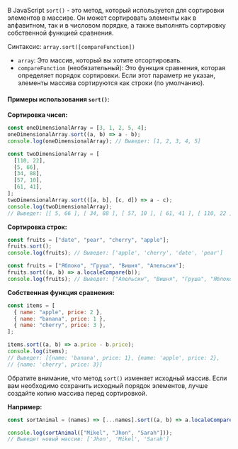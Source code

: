 В JavaScript `sort()` - это метод, который используется для сортировки элементов в массиве. Он может сортировать элементы как в алфавитном, так и в числовом порядке, а также выполнять сортировку собственной функцией сравнения.

Синтаксис: `array.sort([compareFunction])`

- `array`: Это массив, который вы хотите отсортировать.
- `compareFunction` (необязательный): Это функция сравнения, которая определяет порядок сортировки. Если этот параметр не указан, элементы массива сортируются как строки (по умолчанию).

#### Примеры использования `sort()`:

**Сортировка чисел:**

```js
const oneDimensionalArray = [3, 1, 2, 5, 4];
oneDimensionalArray.sort((a, b) => a - b);
console.log(oneDimensionalArray); // Выведет: [1, 2, 3, 4, 5]
```

```js
const twoDimensionalArray = [
  [110, 22],
  [5, 66],
  [34, 88],
  [57, 10],
  [61, 41],
];
twoDimensionalArray.sort(([a, b], [c, d]) => a - c);
console.log(twoDimensionalArray);
// Выведет: [[ 5, 66 ], [ 34, 88 ], [ 57, 10 ], [ 61, 41 ], [ 110, 22 ]]
```

**Сортировка строк:**

```js
const fruits = ["date", "pear", "cherry", "apple"];
fruits.sort();
console.log(fruits); // Выведет: ['apple', 'cherry', 'date', 'pear']
```

```js
const fruits = ["Яблоко", "Груша", "Вишня", "Апельсин"];
fruits.sort((a, b) => a.localeCompare(b));
console.log(fruits); // Выведет: ["Апельсин", "Вишня", "Груша", "Яблоко]
```

**Собственная функция сравнения:**

```js
const items = [
  { name: "apple", price: 2 },
  { name: "banana", price: 1 },
  { name: "cherry", price: 3 },
];

items.sort((a, b) => a.price - b.price);
console.log(items);
// Выведет: [{name: 'banana', price: 1}, {name: 'apple', price: 2},
// {name: 'cherry', price: 3}]
```

Обратите внимание, что метод `sort()` изменяет исходный массив. Если вам необходимо сохранить исходный порядок элементов, лучше создайте копию массива перед сортировкой.

**Например:**

```js
const sortAnimal = (names) => [...names].sort((a, b) => a.localeCompare(b));

console.log(sortAnimal(["Mikel", "Jhon", "Sarah"]));
// Выведет новый массив: ['Jhon', 'Mikel', 'Sarah']
```
